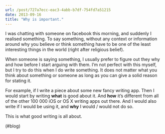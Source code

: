 ```yaml
---
url: /post/727a7ecc-eac3-4abb-b7df-754fd7a51215
date: 2013-09-16
title: "Why is important."
---
```


I was chatting with someone on facebook this morning, and suddenly I realised something. To say something, without any context or information around why you believe or think something have to be one of the least interesting things in the world (right after religious belief).



When someone is saying something, I usually prefer to figure out they why and how before I start arguing with them. I&#8217;m not perfect with this myself, but I try to do this when I do write something. It does not matter what you think about something or someone as long as you can give a solid reason for stating it.



For example, if I write a piece about some new fancy writing app. Then I would start by writing **what** is good about it. And **how** it&#8217;s different from all of the other 100 000 iOS or OS X writing apps out there. And I would also write if I would be using it, and **why** I would / would not do so.



This is what good writing is all about.



(#blog)